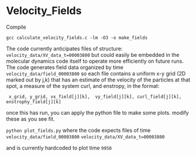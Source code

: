 # Velocity_Fields

Compile

```gcc calculate_velocity_fields.c -lm -O3 -o make_fields```

The code currently anticipates files of structure:
```velocity_data/XV_data_t=00003800```
but could easily be embedded in the molecular dynamics code itself to operate more efficiently on future runs.
The code generates field data organized by time
```velocity_data/field_00003800```
so each file contains a uniform x-y grid (2D marked out by j,k)
that has an estimate of the velocity of the particles at that spot, a measure of the system curl, and enstropy, in the format:

``` x_grid, y_grid, vx_field[j][k],  vy_field[j][k], curl_field[j][k], enstrophy_field[j][k]```

once this has run, you can apply the python file to make some plots.  modify these as you see fit.

```python plot_fields.py```
where the code expects files of time
```velocity_data/field_00003800```
```velocity_data/XV_data_t=00003800```

and is currently hardcoded to plot time ```9950```
